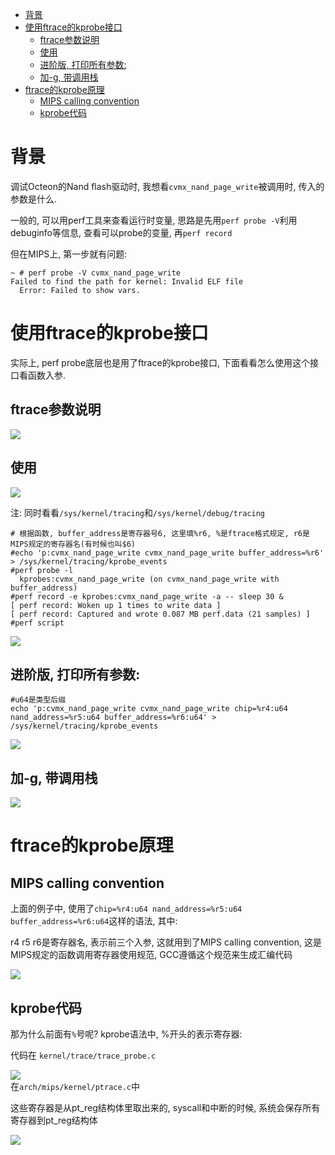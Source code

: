 - [背景](#背景)
- [使用ftrace的kprobe接口](#使用ftrace的kprobe接口)
  - [ftrace参数说明](#ftrace参数说明)
  - [使用](#使用)
  - [进阶版, 打印所有参数:](#进阶版-打印所有参数)
  - [加-g, 带调用栈](#加-g-带调用栈)
- [ftrace的kprobe原理](#ftrace的kprobe原理)
  - [MIPS calling convention](#mips-calling-convention)
  - [kprobe代码](#kprobe代码)

# 背景
调试Octeon的Nand flash驱动时, 我想看`cvmx_nand_page_write`被调用时, 传入的参数是什么.

一般的, 可以用perf工具来查看运行时变量, 思路是先用`perf probe -V`利用debuginfo等信息, 查看可以probe的变量, 再`perf record`

但在MIPS上, 第一步就有问题:
```shell
~ # perf probe -V cvmx_nand_page_write
Failed to find the path for kernel: Invalid ELF file
  Error: Failed to show vars.
```

# 使用ftrace的kprobe接口
实际上, perf probe底层也是用了ftrace的kprobe接口, 下面看看怎么使用这个接口看函数入参.

## ftrace参数说明
![](img/profiling_用kprobe和perf_记录函数参数_20221023225413.png)  

## 使用
![](img/profiling_用kprobe和perf_记录函数参数_20221023225435.png)  

注: 同时看看`/sys/kernel/tracing`和`/sys/kernel/debug/tracing`
```shell
# 根据函数, buffer_address是寄存器号6, 这里填%r6, %是ftrace格式规定, r6是MIPS规定的寄存器名(有时候也叫$6)
#echo 'p:cvmx_nand_page_write cvmx_nand_page_write buffer_address=%r6' > /sys/kernel/tracing/kprobe_events
#perf probe -l
  kprobes:cvmx_nand_page_write (on cvmx_nand_page_write with buffer_address)
#perf record -e kprobes:cvmx_nand_page_write -a -- sleep 30 &
[ perf record: Woken up 1 times to write data ]
[ perf record: Captured and wrote 0.087 MB perf.data (21 samples) ]
#perf script
```

![](img/profiling_用kprobe和perf_记录函数参数_20221023225506.png)  

## 进阶版, 打印所有参数:
```shell
#u64是类型后缀
echo 'p:cvmx_nand_page_write cvmx_nand_page_write chip=%r4:u64 nand_address=%r5:u64 buffer_address=%r6:u64' > /sys/kernel/tracing/kprobe_events
```
![](img/profiling_用kprobe和perf_记录函数参数_20221023225549.png)  

## 加-g, 带调用栈
![](img/profiling_用kprobe和perf_记录函数参数_20221023225625.png)  

# ftrace的kprobe原理
## MIPS calling convention
上面的例子中, 使用了`chip=%r4:u64 nand_address=%r5:u64 buffer_address=%r6:u64`这样的语法, 其中:

r4 r5 r6是寄存器名, 表示前三个入参, 这就用到了MIPS calling convention, 这是MIPS规定的函数调用寄存器使用规范, GCC遵循这个规范来生成汇编代码

![](img/profiling_用kprobe和perf_记录函数参数_20221023225742.png)  

## kprobe代码
那为什么前面有`%`号呢? kprobe语法中, %开头的表示寄存器:

代码在
`kernel/trace/trace_probe.c`

![](img/profiling_用kprobe和perf_记录函数参数_20221023225808.png)  
在`arch/mips/kernel/ptrace.c`中

这些寄存器是从pt_reg结构体里取出来的, syscall和中断的时候, 系统会保存所有寄存器到pt_reg结构体

![](img/profiling_用kprobe和perf_记录函数参数_20221023225838.png)  

